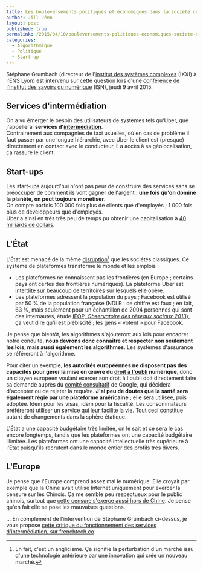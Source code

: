 ```yaml
---
title: Les bouleversements politiques et économiques dans la société numérique
author: Jill-Jênn
layout: post
published: true
permalink: /2015/04/10/bouleversements-politiques-economiques-societe-numerique/
categories:
  - Algorithmique
  - Politique
  - Start-up
---
```

Stéphane Grumbach (directeur de l'[institut des systèmes complexes](http://www.ixxi.fr) (IXXI) à l'ENS Lyon) est intervenu sur cette question lors d'une [conférence de l'Institut des savoirs du numérique](http://socnum2015.sciencesconf.org) (ISN), jeudi 9 avril 2015.

## Services d'intermédiation

On a vu émerger le besoin des utilisateurs de systèmes tels qu'Uber, que j'appellerai **services d'[intermédiation](https://fr.wikipedia.org/wiki/Intermédiation)**.  
Contrairement aux compagnies de taxi usuelles, où en cas de problème il faut passer par une longue hiérarchie, avec Uber le client est (presque) directement en contact avec le conducteur, il a accès à sa géolocalisation, ça rassure le client.

## Start-ups

Les start-ups aujourd'hui n'ont pas peur de construire des services sans se préoccuper de comment ils vont gagner de l'argent : **une fois qu'on domine la planète, on peut toujours monétiser**.  
On compte parfois 100 000 fois plus de clients que d'employés ; 1 000 fois plus de développeurs que d'employés.  
Uber a ainsi en très très peu de temps pu obtenir une capitalisation à [40 milliards de dollars](http://www.bloomberg.com/news/articles/2014-12-04/uber-valued-at-40-billion-with-1-2-billion-equity-fundraising).

## L'État

L'État est menacé de la même [disruption](https://en.wikipedia.org/wiki/Disruptive_innovation)[^1] que les sociétés classiques. Ce système de plateformes transforme le monde et les emplois :

- Les plateformes ne connaissent pas les frontières (en Europe ; certains pays ont certes des frontières numériques). La plateforme Uber est [interdite sur beaucoup de territoires](http://www.businessinsider.com/heres-everywhere-uber-is-banned-around-the-world-2015-4?IR=T) sur lesquels elle opère.
- Les plateformes adressent la population du pays ; Facebook est utilisé par 50 % de la population française (NDLR : ce chiffre est faux ; en fait, 63 %, mais seulement pour un échantillon de 2004 personnes qui sont des internautes, étude [IFOP, *Observatoire des réseaux sociaux 2013*](http://www.ifop.com/media/poll/2436-1-study_file.pdf)), ça veut dire qu'il est plébiscité ; les gens « votent » pour Facebook.

Je pense que bientôt, les algorithmes s'ajouteront aux lois pour encadrer notre conduite, **nous devrons donc connaître et respecter non seulement les lois, mais aussi également les algorithmes**. Les systèmes d'assurance se référeront à l'algorithme.

 [^1]: En fait, c'est un anglicisme. Ça signifie la perturbation d'un marché issu d'une technologie antérieure par une innovation qui crée un nouveau marché.

Pour citer un exemple, **les autorités européennes ne disposent pas des capacités pour gérer la mise en œuvre du [droit à l'oubli](https://fr.wikipedia.org/wiki/Droit_à_l'oubli) numérique**, donc un citoyen européen voulant exercer son droit à l'oubli doit directement faire sa demande auprès du [comité consultatif](http://www.google.com/intl/fr/advisorycouncil/) de Google, qui décidera d'accepter ou de rejeter la requête. **J'ai peu de doutes que la santé sera également régie par une plateforme américaine** ; elle sera utilisée, puis adoptée. Idem pour les visas, idem pour la fiscalité. Les consommateurs préféreront utiliser un service qui leur facilite la vie. Tout ceci constitue autant de changements dans la sphère étatique.

L'État a une capacité budgétaire très limitée, on le sait et ce sera le cas encore longtemps, tandis que les plateformes ont une capacité budgétaire illimitée. Les plateformes ont une capacité intellectuelle très supérieure à l'État puisqu'ils recrutent dans le monde entier des profils très divers.

## L'Europe

Je pense que l'Europe comprend assez mal le numérique. Elle croyait par exemple que la Chine avait utilisé Internet uniquement pour exercer la censure sur les Chinois. Ça me semble peu respectueux pour le public chinois, surtout que [cette censure s'exerce aussi hors de Chine](http://www.challenges.fr/high-tech/20140213.CHA0494/sur-internet-la-censure-chinoise-s-exerce-aussi-hors-de-chine-et-meme-en-france.html). Je pense qu'en fait elle se pose les mauvaises questions.

… En complément de l'intervention de Stéphane Grumbach ci-dessus, je vous propose [cette critique du fonctionnement des services d'intermédiation, sur frenchtech.co](http://www.frenchtech.co/a-propos).
